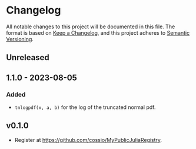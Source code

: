 # Changelog

All notable changes to this project will be documented in this file. The format is based on [Keep a Changelog](https://keepachangelog.com/en/1.0.0/), and this project adheres to [Semantic Versioning](https://semver.org/spec/v2.0.0.html).

## Unreleased

## 1.1.0 - 2023-08-05

### Added

- `tnlogpdf(x, a, b)` for the log of the truncated normal pdf.

## v0.1.0

- Register at https://github.com/cossio/MyPublicJuliaRegistry.
